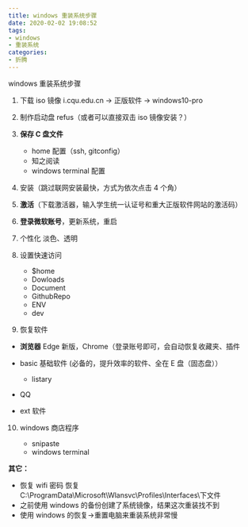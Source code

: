 ```yaml
---
title: windows 重装系统步骤
date: 2020-02-02 19:08:52
tags:
- windows
- 重装系统
categories:
- 折腾
---
```


windows 重装系统步骤
<!-- more -->

1. 下载 iso 镜像 i.cqu.edu.cn -> 正版软件 -> windows10-pro

2. 制作启动盘 refus（或者可以直接双击 iso 镜像安装？）

3. **保存 C 盘文件**

   - home 配置（ssh, gitconfig）
   - 知之阅读
   - windows terminal 配置
4. 安装（跳过联网安装最快，方式为依次点击 4 个角）

8. **激活**（下载激活器，输入学生统一认证号和重大正版软件网站的激活码）

9. **登录微软账号**，更新系统，重启

7. 个性化
   淡色、透明

8. 设置快速访问

   - $home
   - Dowloads
   - Document
   - GithubRepo
   - ENV
   - dev

9. 恢复软件

- **浏览器**  Edge 新版，Chrome（登录账号即可，会自动恢复收藏夹、插件

- basic 基础软件 (必备的，提升效率的软件、全在 E 盘（固态盘））

  - listary
- QQ

- ext 软件

10. windows 商店程序

    - snipaste
    - windows terminal

**其它：**

- 恢复 wifi 密码 恢复 C:\ProgramData\Microsoft\Wlansvc\Profiles\Interfaces\下文件
- 之前使用 windows 的备份创建了系统镜像，结果这次重装找不到
- 使用 windows 的恢复->重置电脑来重装系统非常慢
